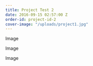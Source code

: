 ```yaml
---
title: Project Test 2
date: 2016-09-15 02:57:00 Z
order-id: project-id-2
cover-image: "/uploads/project1.jpg"
---
```


Image

Image

Image
